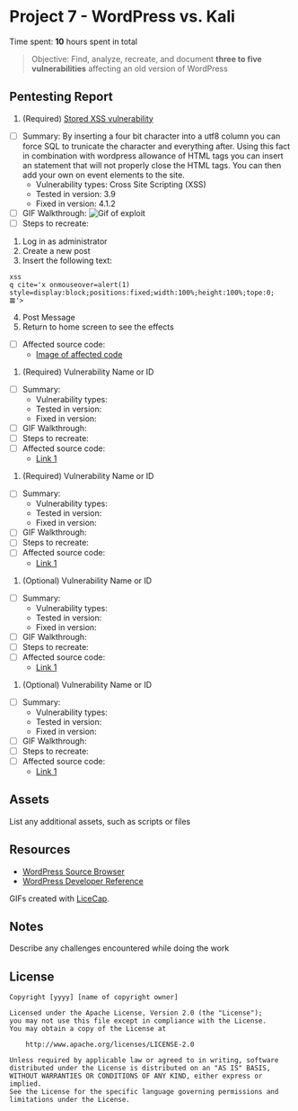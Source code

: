 # Project 7 -  WordPress vs. Kali

Time spent: **10** hours spent in total

> Objective: Find, analyze, recreate, and document **three to five vulnerabilities** affecting an old version of WordPress

## Pentesting Report

1. (Required) [Stored XSS vulnerability](https://cve.mitre.org/cgi-bin/cvename.cgi?name=CVE-2015-3438)
  - [ ] Summary: 
  By inserting a four bit character into a utf8 column you can force SQL to trunicate the character and everything after. Using this fact in combination with wordpress allowance of HTML tags you can insert an statement that will not properly close the HTML tags. You can then add your own on event elements to the site. 
    - Vulnerability types: Cross Site Scripting (XSS)
    - Tested in version: 3.9
    - Fixed in version: 4.1.2
  - [ ] GIF Walkthrough: ![Gif of exploit](https://github.com/henryjr1/SecureSoftTesting/blob/Week-7/XSS_Attack.gif)
  - [ ] Steps to recreate: 
  1.  Log in as administrator
  2. Create a new post
  3. Insert the following text:
  ```
  xss
  q cite='x onmouseover=alert(1) style=display:block;positions:fixed;width:100%;height:100%;tope:0; 𝌆'>
  ```
  4. Post Message
  5. Return to home screen to see the effects
  - [ ] Affected source code:
    - [Image of affected code](https://github.com/henryjr1/SecureSoftTesting/blob/Week-7/XSS_Attack.PNG)
1. (Required) Vulnerability Name or ID
  - [ ] Summary: 
    - Vulnerability types:
    - Tested in version:
    - Fixed in version: 
  - [ ] GIF Walkthrough: 
  - [ ] Steps to recreate: 
  - [ ] Affected source code:
    - [Link 1](https://core.trac.wordpress.org/browser/tags/version/src/source_file.php)
1. (Required) Vulnerability Name or ID
  - [ ] Summary: 
    - Vulnerability types:
    - Tested in version:
    - Fixed in version: 
  - [ ] GIF Walkthrough: 
  - [ ] Steps to recreate: 
  - [ ] Affected source code:
    - [Link 1](https://core.trac.wordpress.org/browser/tags/version/src/source_file.php)
1. (Optional) Vulnerability Name or ID
  - [ ] Summary: 
    - Vulnerability types:
    - Tested in version:
    - Fixed in version: 
  - [ ] GIF Walkthrough: 
  - [ ] Steps to recreate: 
  - [ ] Affected source code:
    - [Link 1](https://core.trac.wordpress.org/browser/tags/version/src/source_file.php)
1. (Optional) Vulnerability Name or ID
  - [ ] Summary: 
    - Vulnerability types:
    - Tested in version:
    - Fixed in version: 
  - [ ] GIF Walkthrough: 
  - [ ] Steps to recreate: 
  - [ ] Affected source code:
    - [Link 1](https://core.trac.wordpress.org/browser/tags/version/src/source_file.php) 

## Assets

List any additional assets, such as scripts or files

## Resources

- [WordPress Source Browser](https://core.trac.wordpress.org/browser/)
- [WordPress Developer Reference](https://developer.wordpress.org/reference/)

GIFs created with [LiceCap](http://www.cockos.com/licecap/).

## Notes

Describe any challenges encountered while doing the work

## License

    Copyright [yyyy] [name of copyright owner]

    Licensed under the Apache License, Version 2.0 (the "License");
    you may not use this file except in compliance with the License.
    You may obtain a copy of the License at

        http://www.apache.org/licenses/LICENSE-2.0

    Unless required by applicable law or agreed to in writing, software
    distributed under the License is distributed on an "AS IS" BASIS,
    WITHOUT WARRANTIES OR CONDITIONS OF ANY KIND, either express or implied.
    See the License for the specific language governing permissions and
    limitations under the License.
